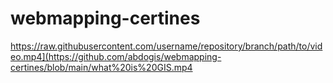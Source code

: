 # webmapping-certines
https://raw.githubusercontent.com/username/repository/branch/path/to/video.mp4](https://github.com/abdogis/webmapping-certines/blob/main/what%20is%20GIS.mp4
